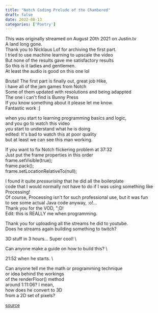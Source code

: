 ```yaml
---
title: "Notch Coding Prelude of the Chambered"
draft: false
date: 2022-08-13
categories: ['Poetry']
---
```


This was originally streamed on August 20th 2021 on Justin.tv \
A land long gone. \
Thank you to Nicklaus Lof for archiving the first part. \
I tried to use machine learning to upscale the video \
But none of the results gave me satisfactory results \
So this is it ladies and gentlemen. \
At least the audio is good on this one lol

Brutal! The first part is finally out, great job Hike, \
i have all of the jam games from Notch \
Some of them updated with resolutions and being adappted \
The one i can't find is Bunny Press \
If you know something about it please let me know. \
Fantastic work :]

when you start to learning programming basics and logic, \
and you go to watch this video \
you start to understand what he is doing \
edited: It's bad to watch this at poor quality \
but at least we can see this man working.

If you want to fix Notch flickering problem at 37:32 \
Just put the frame properties in this order \
frame.setVisible(true); \
frame.pack(); \
frame.setLocationRelativeTo(null);

I found it quite *pressurising* that he did all the boilerplate \
code that I would normally not have to do if I was using something like \
Processing! \
Of course, Processing isn't for such professional use, but it was fun \
to see some actual Java code anyway, :o!... \
Thank you for the VOD, ";D! \
Edit: this is REALLY me when programming.

Thank you for uploading all the streams he did to youtube. \
Does he streams again building something to twitch?

3D stuff in 3 hours... Super cool! \

Can anyone make a guide on how to build this? \

21:52 when he starts. \

Can anyone tell me the math or programming technique \
or idea behind the workings \
of the renderFloor() method \
around 1:11:06? I mean, \
how does he convert to 3D \
from a 2D set of pixels?

[source](https://www.youtube.com/watch?v=GQO3SSlsgJM&list=PLgAujBKarXXoMxJDyi1Am4yvfbHYWRwOC&index=3)
